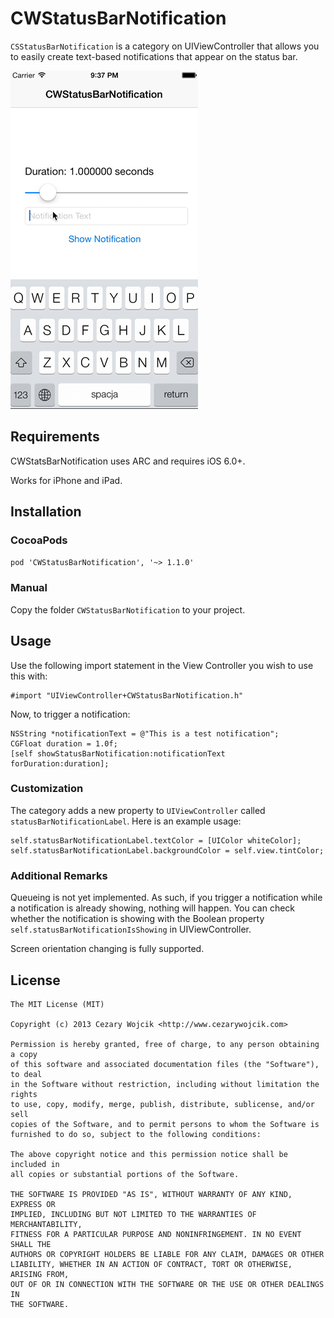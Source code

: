 # CWStatusBarNotification

`CSStatusBarNotification` is a category on UIViewController that allows you to easily create text-based notifications that appear on the status bar.

![screenshot](demo.gif)

## Requirements

CWStatsBarNotification uses ARC and requires iOS 6.0+.

Works for iPhone and iPad.

## Installation

### CocoaPods

`pod 'CWStatusBarNotification', '~> 1.1.0'`

### Manual

Copy the folder `CWStatusBarNotification` to your project.

## Usage

Use the following import statement in the View Controller you wish to use this with:

    #import "UIViewController+CWStatusBarNotification.h"

Now, to trigger a notification:

    NSString *notificationText = @"This is a test notification";
    CGFloat duration = 1.0f;
    [self showStatusBarNotification:notificationText forDuration:duration];

### Customization

The category adds a new property to `UIViewController` called `statusBarNotificationLabel`. Here is an example usage:

    self.statusBarNotificationLabel.textColor = [UIColor whiteColor];
    self.statusBarNotificationLabel.backgroundColor = self.view.tintColor;

### Additional Remarks

Queueing is not yet implemented. As such, if you trigger a notification while a notification is already showing, nothing will happen. You can check whether the notification is showing with the Boolean property `self.statusBarNotificationIsShowing` in UIViewController.

Screen orientation changing is fully supported.

## License

    The MIT License (MIT)

    Copyright (c) 2013 Cezary Wojcik <http://www.cezarywojcik.com>

    Permission is hereby granted, free of charge, to any person obtaining a copy
    of this software and associated documentation files (the "Software"), to deal
    in the Software without restriction, including without limitation the rights
    to use, copy, modify, merge, publish, distribute, sublicense, and/or sell
    copies of the Software, and to permit persons to whom the Software is
    furnished to do so, subject to the following conditions:

    The above copyright notice and this permission notice shall be included in
    all copies or substantial portions of the Software.

    THE SOFTWARE IS PROVIDED "AS IS", WITHOUT WARRANTY OF ANY KIND, EXPRESS OR
    IMPLIED, INCLUDING BUT NOT LIMITED TO THE WARRANTIES OF MERCHANTABILITY,
    FITNESS FOR A PARTICULAR PURPOSE AND NONINFRINGEMENT. IN NO EVENT SHALL THE
    AUTHORS OR COPYRIGHT HOLDERS BE LIABLE FOR ANY CLAIM, DAMAGES OR OTHER
    LIABILITY, WHETHER IN AN ACTION OF CONTRACT, TORT OR OTHERWISE, ARISING FROM,
    OUT OF OR IN CONNECTION WITH THE SOFTWARE OR THE USE OR OTHER DEALINGS IN
    THE SOFTWARE.
